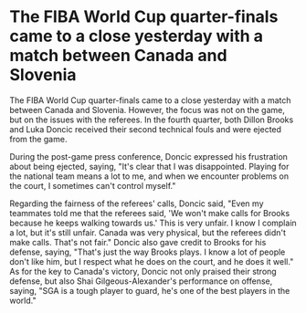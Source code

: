 # The FIBA World Cup quarter-finals came to a close yesterday with a match between Canada and Slovenia 
 The FIBA World Cup quarter-finals came to a close yesterday with a match between Canada and Slovenia. However, the focus was not on the game, but on the issues with the referees. In the fourth quarter, both Dillon Brooks and Luka Doncic received their second technical fouls and were ejected from the game.

During the post-game press conference, Doncic expressed his frustration about being ejected, saying, "It's clear that I was disappointed. Playing for the national team means a lot to me, and when we encounter problems on the court, I sometimes can't control myself."

Regarding the fairness of the referees' calls, Doncic said, "Even my teammates told me that the referees said, 'We won't make calls for Brooks because he keeps walking towards us.' This is very unfair. I know I complain a lot, but it's still unfair. Canada was very physical, but the referees didn't make calls. That's not fair." Doncic also gave credit to Brooks for his defense, saying, "That's just the way Brooks plays. I know a lot of people don't like him, but I respect what he does on the court, and he does it well." As for the key to Canada's victory, Doncic not only praised their strong defense, but also Shai Gilgeous-Alexander's performance on offense, saying, "SGA is a tough player to guard, he's one of the best players in the world."
